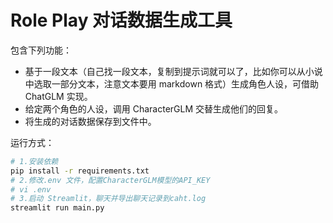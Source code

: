 # Role Play 对话数据生成工具

包含下列功能：

- 基于一段文本（自己找一段文本，复制到提示词就可以了，比如你可以从小说中选取一部分文本，注意文本要用 markdown 格式）生成角色人设，可借助 ChatGLM 实现。
- 给定两个角色的人设，调用 CharacterGLM 交替生成他们的回复。
- 将生成的对话数据保存到文件中。

运行方式：
```bash
# 1.安装依赖
pip install -r requirements.txt
# 2.修改.env 文件，配置CharacterGLM模型的API_KEY
# vi .env
# 3.启动 Streamlit，聊天并导出聊天记录到caht.log
streamlit run main.py

```